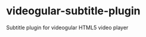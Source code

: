 videogular-subtitle-plugin
==========================

Subtitle plugin for videogular HTML5 video player
